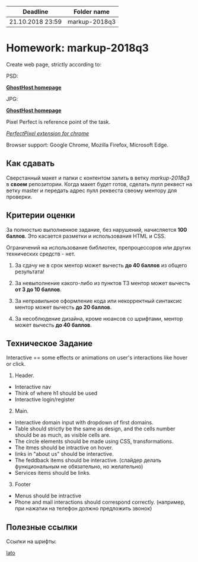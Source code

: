 | Deadline  | Folder name |
|-----------|-------------|
| 21.10.2018 23:59 | markup-2018q3 |


# Homework: markup-2018q3

Create web page, strictly according to:

PSD:

**[GhostHost homepage](https://www.dropbox.com/s/td6m8tocobwfm9s/Ghost%20Host%20Homepage%20-%20Remastered.psd?dl=0)**

JPG:

**[GhostHost homepage](https://www.dropbox.com/s/6tfw4bblz7szaaq/Ghost%20Host%20Homepage%20-%20Remastered.jpg?dl=0)**

Pixel Perfect is reference point of the task.

*[PerfectPixel extension for chrome](https://chrome.google.com/webstore/detail/perfectpixel-by-welldonec/dkaagdgjmgdmbnecmcefdhjekcoceebi?hl=en)*

Browser support: Google Chrome, Mozilla Firefox, Microsoft Edge.


## Как сдавать

Сверстанный макет и папки с контентом залить в ветку *markup-2018q3* в **своем** репозитории. Когда макет будет готов, сделать пулл реквест на ветку master и передать адрес пулл реквеста свеому ментору для проверки.


## Критерии оценки

За полностью выполненное задание, без нарушений, начисляется **100 баллов**. Это касается разметки и использования HTML и CSS.

Ограничений на использование библиотек, препроцессоров или других технических средств - нет.

1. За сдачу не в срок ментор может вычесть **до 40 баллов** из общего результата!

2. За невыполнение какого-либо из пунктов ТЗ ментор может вычесть **от 3 до 10 баллов**.

3. За неправильное оформление кода или некорректный синтаксис ментор может вычесть **до 20 баллов**.

4. За несоблюдение дизайна, кроме нюансов со шрифтами, ментор может вычесть **до 40 баллов**.


## Техническое Задание

Interactive == some effects or animations on user's interactions like hover or click.

1. Header.
- Interactive nav
- Think of where h1 should be used
- Interactive login/register

2. Main.
- Interactive domain input with dropdown of first domains.
- Table should strictly be the same as design, and the cells number should be as much, as visible cells are.
- The circle elements should be made using CSS, transformations.
- The itmes should be intractive on hover.
- links in "about us" should be interactive.
- The feddback items should be interactive. (слайдер делать функциональным не обязательно, но желательно)
- Services items should be links.

3. Footer
- Menus should be intractive
- Phone and mail interactions should correspond correctly. (например, при нажатии на телефон должно предложить звонок)


## Полезные ссылки

Ссылки на шрифты:

[lato](https://www.fontsquirrel.com/fonts/lato)
